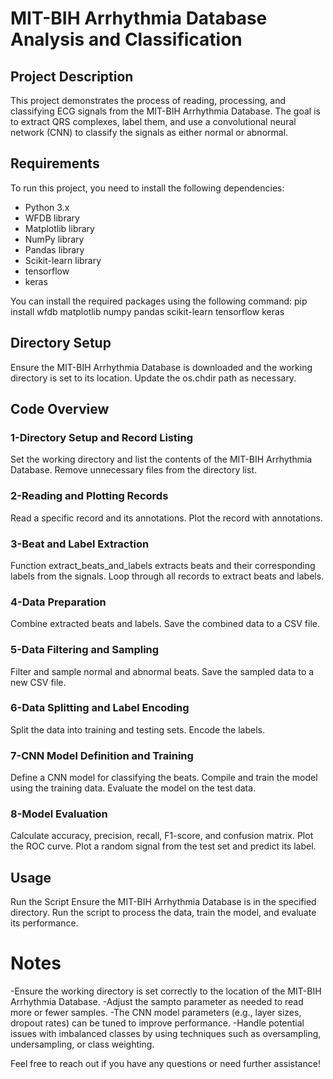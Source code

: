 # MIT-BIH Arrhythmia Database Analysis and Classification

## Project Description
This project demonstrates the process of reading, processing, and classifying ECG signals from the MIT-BIH Arrhythmia Database. The goal is to extract QRS complexes, label them, and use a convolutional neural network (CNN) to classify the signals as either normal or abnormal.

## Requirements
To run this project, you need to install the following dependencies:
- Python 3.x
- WFDB library
- Matplotlib library
- NumPy library
- Pandas library
- Scikit-learn library
- tensorflow
- keras

You can install the required packages using the following command:
pip install wfdb matplotlib numpy pandas scikit-learn tensorflow keras

## Directory Setup
Ensure the MIT-BIH Arrhythmia Database is downloaded and the working directory is set to its location. Update the os.chdir path as necessary.

## Code Overview
### 1-Directory Setup and Record Listing
Set the working directory and list the contents of the MIT-BIH Arrhythmia Database.
Remove unnecessary files from the directory list.

### 2-Reading and Plotting Records
Read a specific record and its annotations.
Plot the record with annotations.

### 3-Beat and Label Extraction
Function extract_beats_and_labels extracts beats and their corresponding labels from the signals.
Loop through all records to extract beats and labels.

### 4-Data Preparation
Combine extracted beats and labels.
Save the combined data to a CSV file.

### 5-Data Filtering and Sampling
Filter and sample normal and abnormal beats.
Save the sampled data to a new CSV file.

### 6-Data Splitting and Label Encoding
Split the data into training and testing sets.
Encode the labels.

### 7-CNN Model Definition and Training
Define a CNN model for classifying the beats.
Compile and train the model using the training data.
Evaluate the model on the test data.

### 8-Model Evaluation
Calculate accuracy, precision, recall, F1-score, and confusion matrix.
Plot the ROC curve.
Plot a random signal from the test set and predict its label.

## Usage
Run the Script
Ensure the MIT-BIH Arrhythmia Database is in the specified directory.
Run the script to process the data, train the model, and evaluate its performance.

# Notes
-Ensure the working directory is set correctly to the location of the MIT-BIH Arrhythmia Database.
-Adjust the sampto parameter as needed to read more or fewer samples.
-The CNN model parameters (e.g., layer sizes, dropout rates) can be tuned to improve performance.
-Handle potential issues with imbalanced classes by using techniques such as oversampling, undersampling, or class weighting.

Feel free to reach out if you have any questions or need further assistance!







